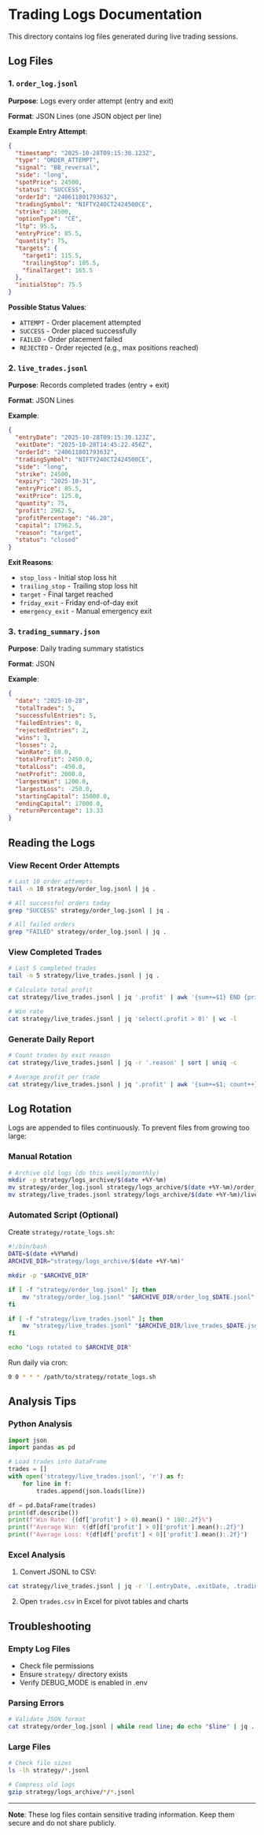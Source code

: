 # Trading Logs Documentation

This directory contains log files generated during live trading sessions.

## Log Files

### 1. `order_log.jsonl`

**Purpose**: Logs every order attempt (entry and exit)

**Format**: JSON Lines (one JSON object per line)

**Example Entry Attempt**:

```json
{
  "timestamp": "2025-10-28T09:15:30.123Z",
  "type": "ORDER_ATTEMPT",
  "signal": "BB_reversal",
  "side": "long",
  "spotPrice": 24500,
  "status": "SUCCESS",
  "orderId": "240611801793632",
  "tradingSymbol": "NIFTY24OCT2424500CE",
  "strike": 24500,
  "optionType": "CE",
  "ltp": 95.5,
  "entryPrice": 85.5,
  "quantity": 75,
  "targets": {
    "target1": 115.5,
    "trailingStop": 105.5,
    "finalTarget": 165.5
  },
  "initialStop": 75.5
}
```

**Possible Status Values**:

- `ATTEMPT` - Order placement attempted
- `SUCCESS` - Order placed successfully
- `FAILED` - Order placement failed
- `REJECTED` - Order rejected (e.g., max positions reached)

### 2. `live_trades.jsonl`

**Purpose**: Records completed trades (entry + exit)

**Format**: JSON Lines

**Example**:

```json
{
  "entryDate": "2025-10-28T09:15:30.123Z",
  "exitDate": "2025-10-28T14:45:22.456Z",
  "orderId": "240611801793632",
  "tradingSymbol": "NIFTY24OCT2424500CE",
  "side": "long",
  "strike": 24500,
  "expiry": "2025-10-31",
  "entryPrice": 85.5,
  "exitPrice": 125.0,
  "quantity": 75,
  "profit": 2962.5,
  "profitPercentage": "46.20",
  "capital": 17962.5,
  "reason": "target",
  "status": "closed"
}
```

**Exit Reasons**:

- `stop_loss` - Initial stop loss hit
- `trailing_stop` - Trailing stop loss hit
- `target` - Final target reached
- `friday_exit` - Friday end-of-day exit
- `emergency_exit` - Manual emergency exit

### 3. `trading_summary.json`

**Purpose**: Daily trading summary statistics

**Format**: JSON

**Example**:

```json
{
  "date": "2025-10-28",
  "totalTrades": 5,
  "successfulEntries": 5,
  "failedEntries": 0,
  "rejectedEntries": 2,
  "wins": 3,
  "losses": 2,
  "winRate": 60.0,
  "totalProfit": 2450.0,
  "totalLoss": -450.0,
  "netProfit": 2000.0,
  "largestWin": 1200.0,
  "largestLoss": -250.0,
  "startingCapital": 15000.0,
  "endingCapital": 17000.0,
  "returnPercentage": 13.33
}
```

## Reading the Logs

### View Recent Order Attempts

```bash
# Last 10 order attempts
tail -n 10 strategy/order_log.jsonl | jq .

# All successful orders today
grep "SUCCESS" strategy/order_log.jsonl | jq .

# All failed orders
grep "FAILED" strategy/order_log.jsonl | jq .
```

### View Completed Trades

```bash
# Last 5 completed trades
tail -n 5 strategy/live_trades.jsonl | jq .

# Calculate total profit
cat strategy/live_trades.jsonl | jq '.profit' | awk '{sum+=$1} END {print "Total Profit: ₹"sum}'

# Win rate
cat strategy/live_trades.jsonl | jq 'select(.profit > 0)' | wc -l
```

### Generate Daily Report

```bash
# Count trades by exit reason
cat strategy/live_trades.jsonl | jq -r '.reason' | sort | uniq -c

# Average profit per trade
cat strategy/live_trades.jsonl | jq '.profit' | awk '{sum+=$1; count++} END {print "Avg: ₹"sum/count}'
```

## Log Rotation

Logs are appended to files continuously. To prevent files from growing too large:

### Manual Rotation

```bash
# Archive old logs (do this weekly/monthly)
mkdir -p strategy/logs_archive/$(date +%Y-%m)
mv strategy/order_log.jsonl strategy/logs_archive/$(date +%Y-%m)/order_log_$(date +%Y%m%d).jsonl
mv strategy/live_trades.jsonl strategy/logs_archive/$(date +%Y-%m)/live_trades_$(date +%Y%m%d).jsonl
```

### Automated Script (Optional)

Create `strategy/rotate_logs.sh`:

```bash
#!/bin/bash
DATE=$(date +%Y%m%d)
ARCHIVE_DIR="strategy/logs_archive/$(date +%Y-%m)"

mkdir -p "$ARCHIVE_DIR"

if [ -f "strategy/order_log.jsonl" ]; then
    mv "strategy/order_log.jsonl" "$ARCHIVE_DIR/order_log_$DATE.jsonl"
fi

if [ -f "strategy/live_trades.jsonl" ]; then
    mv "strategy/live_trades.jsonl" "$ARCHIVE_DIR/live_trades_$DATE.jsonl"
fi

echo "Logs rotated to $ARCHIVE_DIR"
```

Run daily via cron:

```bash
0 0 * * * /path/to/strategy/rotate_logs.sh
```

## Analysis Tips

### Python Analysis

```python
import json
import pandas as pd

# Load trades into DataFrame
trades = []
with open('strategy/live_trades.jsonl', 'r') as f:
    for line in f:
        trades.append(json.loads(line))

df = pd.DataFrame(trades)
print(df.describe())
print(f"Win Rate: {(df['profit'] > 0).mean() * 100:.2f}%")
print(f"Average Win: ₹{df[df['profit'] > 0]['profit'].mean():.2f}")
print(f"Average Loss: ₹{df[df['profit'] < 0]['profit'].mean():.2f}")
```

### Excel Analysis

1. Convert JSONL to CSV:

```bash
cat strategy/live_trades.jsonl | jq -r '[.entryDate, .exitDate, .tradingSymbol, .entryPrice, .exitPrice, .profit, .reason] | @csv' > trades.csv
```

2. Open `trades.csv` in Excel for pivot tables and charts

## Troubleshooting

### Empty Log Files

- Check file permissions
- Ensure `strategy/` directory exists
- Verify DEBUG_MODE is enabled in .env

### Parsing Errors

```bash
# Validate JSON format
cat strategy/order_log.jsonl | while read line; do echo "$line" | jq . > /dev/null || echo "Invalid JSON: $line"; done
```

### Large Files

```bash
# Check file sizes
ls -lh strategy/*.jsonl

# Compress old logs
gzip strategy/logs_archive/*/*.jsonl
```

---

**Note**: These log files contain sensitive trading information. Keep them secure and do not share publicly.
